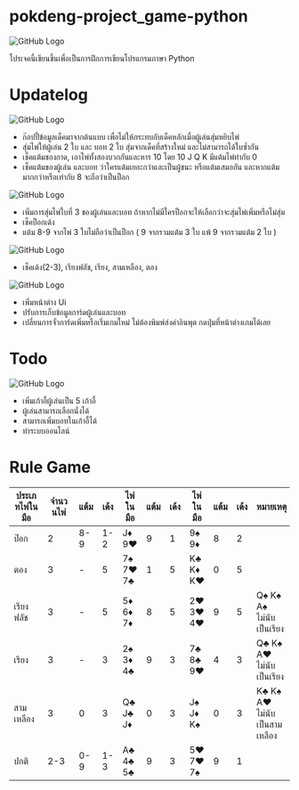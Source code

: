 # pokdeng-project_game-python

![GitHub Logo](https://shields.io/badge/Python-3-blue)

โปรเจคนี้เขียนขึ้นเพื่อเป็นการฝึกการเขียนโปรแกรมภาษา Python

# Updatelog
![GitHub Logo](https://shields.io/badge/Version-1.0-green)
 - ก๊อปปี้ข้อมูลเด็คมาจากต้นแบบ เพื่อไม่ให้กระทบกับเด็คหลักเมื่อผู้เล่นสุ่มหยิบไพ่
 - สุ่มไพ่ให้ผู้เล่น 2 ใบ และ บอท 2 ใบ สุ่มจากเด็คที่สร้างใหม่ และไม่สามารถได้ใบซ้ำกัน
 - เช็คแต้มของกาด, เอาไพ่ทั้งสองบวกกันและหาร 10 โดย 10 J Q K มีแต้มไพ่ท่ากับ 0
 - เช็คแต้มของผู้เล่น และบอท ว่าใครแต้มเยอะกว่าและเป็นผู้ชนะ หรือแต้มเสมอกัน และหากแต้มมากกว่าหรือเท่ากับ 8 จะถือว่าเป็นป็อก
 
 ![GitHub Logo](https://shields.io/badge/Version-1.1-green)
 - เพิ่มการสุ่มไพ่ใบที่ 3 ของผู้เล่นและบอท ถ้าหากไม่มีใครป็อกจะให้เลือกว่าจะสุ่มไพ่เพิ่มหรือไม่สุ่ม
 - เช็คป็อกเด้ง
 - แต้ม 8-9 จากไพ่ 3 ใบไม่ถือว่าเป็นป็อก ( 9 จากรวมแต้ม 3 ใบ แพ้ 9 จากรวมแต้ม 2 ใบ )
 
 ![GitHub Logo](https://shields.io/badge/Version-1.2-green)
- เช็คเด้ง(2-3), เรียงฟลัช, เรียง, สามเหลือง, ตอง

![GitHub Logo](https://shields.io/badge/Version-2.5-green)<br>
- เพิ่มหน้าต่าง Ui
- ปรับการเก็บข้อมูลการ์ดผู้เล่นและบอท
- เปลี่ยนการจั๋วการ์ดเพิ่มหรือเริ่มเกมใหม่ ไม่ต้องพิมพ์ส่งค่าอินพุต กดปุ่มที่หน้าต่างเกมได้เลย

# Todo
![GitHub Logo](https://shields.io/badge/NextUpdate->>>-orange)
<!-- - ปิดการใช้คอลโทรน -->
<!-- - แสดงข้อความกดปุ่มในหน้าต่างเกม -->
<!-- - เพิ่มข้อความแสดงสกอบอร์ดในหน้าต่างเกม -->
- เพิ่มเก้าอี้ผู้เล่นเป็น 5 เก้าอี้
- ผู้เล่นสามารถเลือกนั่งได้
- สามารถเพิ่มบอทในเก้าอี้ได้
- ทำระบบออนไลน์

# Rule Game
ประเภทไพ่ในมือ | จำนวนไพ่ | แต้ม | เด้ง | ไพ่ในมือ | แต้ม | เด้ง | ไพ่ในมือ | แต้ม | เด้ง | หมายเหตุ
------|------|------|------|------|------|------|------|------|------|------
ป๊อก | 2 | 8-9 | 1-2 | J♦ 9♥ | 9 | 1 | 9♠ 9♦ | 8 | 2
ตอง | 3 | - | 5 | 7♠ 7♥ 7♣ | 1 | 5 | K♣ K♦ K♥ | 0 | 5
เรียงฟลัช | 3 | - | 5 | 5♦ 6♦ 7♦ | 8 | 5 | 2♥ 3♥ 4♥ | 9 | 5 | Q♠ K♠ A♠<br>ไม่นับเป็นเรียง
เรียง | 3 | - | 3 | 2♠ 3♦ 4♣ | 9 | 3 | 7♣ 8♣ 9♥ | 4 | 3 | Q♣ K♠ A♥<br>ไม่นับเป็นเรียง
สามเหลือง | 3 | 0 | 3 | Q♣ J♣ J♦ | 0 | 3 | J♠ J♦ K♠ | 0 | 3 | K♣ K♠ A♥<br>ไม่นับเป็นสามเหลือง
ปกติ | 2-3 | 0-9 | 1-3 | A♣ 4♣ 5♣ | 9 | 3 | 5♥ 7♥ 7♠ | 9 | 1